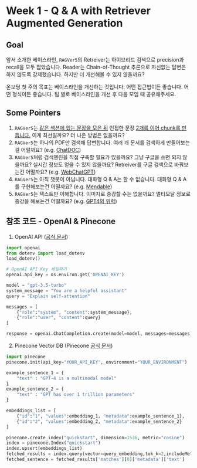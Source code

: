 # Week 1 - Q & A with Retriever Augmented Generation 

## Goal

앞서 소개한 베이스라인, `RAGVer5`의 Retreiver는 하이브리드 검색으로 precision과 recall을 모두 잡았습니다. Reader는 Chain-of-Thought 추론으로 자신없는 답변은 하지 않도록 강제했습니다.
하지만 더 개선해볼 수 있지 않을까요? 

온보딩 첫 주의 목표는 베이스라인을 개선하는 것입니다. 어떤 접근법이든 좋습니다. 어떤 형식이든 좋습니다. 팀 별로 베이스라인을 개선 후 다음 모임 때 공유해주세요.

## Some Pointers

1. `RAGVer5`는 [같은 섹션에 있는 문장을 모은 뒤](https://github.com/eubinecto/tinyRAG/blob/e6bcacbca872a7e0b04c2baaf992c1126a5fbfa8/main_preprocess.py#L10-L23) 인접한 문장 [2개를 이어 chunk를 만듭니다.](https://github.com/eubinecto/tinyRAG/blob/e6bcacbca872a7e0b04c2baaf992c1126a5fbfa8/main_preprocess.py#L24-L34) 이게 최선일까요? 더 나은 방법은 없을까요? 
1. `RAGVer5`는 하나의 PDF만 검색해 답변합니다. 여러 개 문서를 검색하게 만들어보는걸 어떨까요? (e.g. [ChatDOC](https://chatdoc.com))
2. `RAGVer5`처럼 검색엔진을 직접 구축할 필요가 있을까요?  그냥 구글을 쓰면 되지 않을까요? 실시간 정보도 얻을 수 있지 않을까요? Retreiver를 구글 검색으로 바꿔보는건 어떨까요? (e.g. [WebChatGPT](https://chrome.google.com/webstore/detail/webchatgpt-chatgpt-with-i/lpfemeioodjbpieminkklglpmhlngfcn))
3. `RAGVer5`는 아직 챗봇이 아닙니다. 대화형 Q & A는 할 수 없습니다. 대화형 Q & A를 구현해보는건 어떨까요?  (e.g. [Mendable](https://www.mendable.ai))
4. `RAGVer5`는 텍스트만 이해합니다. 이미지로 증강할 수는 없을까요? 멀티모달 정보로 증강을 해보는건 어떨까요? (e.g. [GPT4의 위력](https://www.google.com/search?client=safari&rls=en&q=gpt4%EC%9D%98+%EC%9C%84%EB%A0%A5&ie=UTF-8&oe=UTF-8))

## 참조 코드 - OpenAI & Pinecone
1. OpenAI API ([공식 문서](https://platform.openai.com/docs/guides/gpt/chat-completions-api))
```python
import openai
from dotenv import load_dotenv
load_dotenv()

# OpenAI API Key 세팅하기
openai.api_key = os.environ.get('OPENAI_KEY')

model = "gpt-3.5-turbo"
system_message = "You are a helpful assistant"
query = "Explain self-attention"

messages = [
    {"role":"system", "content":system_message},
    {"role":"user", "content":query}
]

response = openai.ChatCompletion.create(model=model, messages=messages).choices[0].message
```
2. Pinecone Vector DB (Pinecone [공식 문서](https://docs.pinecone.io/docs/quickstart))
```python
import pinecone
pinecone.init(api_key="YOUR_API_KEY", environment="YOUR_ENVIRONMENT")

example_sentence_1 = {
    "text" : "GPT-4 is a multimodal model"
}
example_sentence_2 = {
    "text" : "GPT has over 1 trillion parameters"
}

embeddings_list = [
    {"id":"1", "values":embedding_1, "metadata":example_sentence_1},
    {"id":"2", "values":embedding_2, "metadata":example_sentence_2}
]

pinecone.create_index("quickstart", dimension=1536, metric="cosine")
index = pinecone.Index("quickstart")
index.upsert(embeddings_list)
fetched_results = index.query(vector=query_embedding,tok_k=2,includeMetadata=True)
fetched_sentence = fetched_results['matches'][0]['metadata']['text']
```
